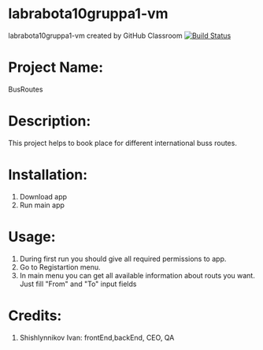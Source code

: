 # labrabota10gruppa1-vm
labrabota10gruppa1-vm created by GitHub Classroom
[![Build Status](https://travis-ci.com/tp2020/labrabota10gruppa1-vm.svg?branch=master)](https://travis-ci.com/tp2020/labrabota10gruppa1-vm)
# Project Name: 
BusRoutes
# Description:
This project helps to book place for different international buss routes.
# Installation:
1. Download app
2. Run main app
# Usage:
1. During first run you should give all required permissions to app.
2. Go to Registartion menu.
3. In main menu you can get all available information about routs you want. Just fill "From" and "To" input fields
# Credits:
1. Shishlynnikov Ivan: frontEnd,backEnd, CEO, QA
